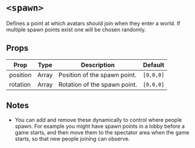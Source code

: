 # `<spawn>`

Defines a point at which avatars should join when they enter a world. If multiple spawn points exist one will be chosen randomly.

## Props

| Prop     | Type  | Description                  | Default   |
| -------- | ----- | ---------------------------- | --------- |
| position | Array | Position of the spawn point. | `[0,0,0]` |
| rotation | Array | Rotation of the spawn point. | `[0,0,0]` |

## Notes

- You can add and remove these dynamically to control where people spawn. For example you might have spawn points in a lobby before a game starts, and then move them to the spectator area when the game starts, so that new people joining can observe.
